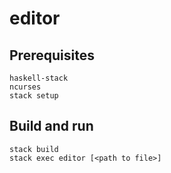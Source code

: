 # editor

## Prerequisites
	haskell-stack
	ncurses
	stack setup

## Build and run
    stack build
    stack exec editor [<path to file>]